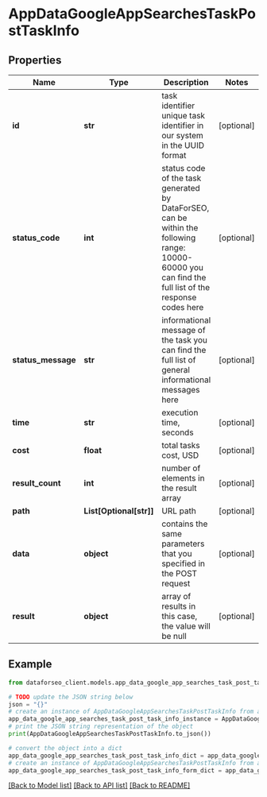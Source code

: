 # AppDataGoogleAppSearchesTaskPostTaskInfo


## Properties

Name | Type | Description | Notes
------------ | ------------- | ------------- | -------------
**id** | **str** | task identifier unique task identifier in our system in the UUID format | [optional] 
**status_code** | **int** | status code of the task generated by DataForSEO, can be within the following range: 10000-60000 you can find the full list of the response codes here | [optional] 
**status_message** | **str** | informational message of the task you can find the full list of general informational messages here | [optional] 
**time** | **str** | execution time, seconds | [optional] 
**cost** | **float** | total tasks cost, USD | [optional] 
**result_count** | **int** | number of elements in the result array | [optional] 
**path** | **List[Optional[str]]** | URL path | [optional] 
**data** | **object** | contains the same parameters that you specified in the POST request | [optional] 
**result** | **object** | array of results in this case, the value will be null | [optional] 

## Example

```python
from dataforseo_client.models.app_data_google_app_searches_task_post_task_info import AppDataGoogleAppSearchesTaskPostTaskInfo

# TODO update the JSON string below
json = "{}"
# create an instance of AppDataGoogleAppSearchesTaskPostTaskInfo from a JSON string
app_data_google_app_searches_task_post_task_info_instance = AppDataGoogleAppSearchesTaskPostTaskInfo.from_json(json)
# print the JSON string representation of the object
print(AppDataGoogleAppSearchesTaskPostTaskInfo.to_json())

# convert the object into a dict
app_data_google_app_searches_task_post_task_info_dict = app_data_google_app_searches_task_post_task_info_instance.to_dict()
# create an instance of AppDataGoogleAppSearchesTaskPostTaskInfo from a dict
app_data_google_app_searches_task_post_task_info_form_dict = app_data_google_app_searches_task_post_task_info.from_dict(app_data_google_app_searches_task_post_task_info_dict)
```
[[Back to Model list]](../README.md#documentation-for-models) [[Back to API list]](../README.md#documentation-for-api-endpoints) [[Back to README]](../README.md)


